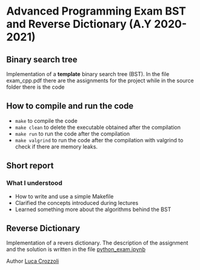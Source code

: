 # Advanced Programming Exam BST and Reverse Dictionary (A.Y 2020-2021)
## Binary search tree 

Implementation of a **template** binary search tree (BST). 
In the file exam_cpp.pdf there are the assignments for the project while
in the source folder there is the code

## How to compile and run the code
- `make` to compile the code
- `make clean` to delete the executable obtained after the compilation
- `make run` to run the code after the compilation
- `make valgrind` to run the code after the compilation with valgrind to check if there are memory leaks.

## Short report
### What I understood
- How to write and use a simple Makefile
- Clarified the concepts introduced during lectures
- Learned something more about the algorithms behind the BST

## Reverse Dictionary

Implementation of a revers dictionary. The description of the assignment
and the solution is written in the file [python_exam.ipynb](https://github.com/Luca-Crozzoli/Advanced-Programming-2020-2021-BST/blob/main/python_exam.ipynb)



Author [Luca Crozzoli](https://github.com/Luca-Crozzoli)
